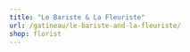 ```yaml
---
title: "Le Bariste & La Fleuriste"
url: /gatineau/le-bariste-and-la-fleuriste/
shop: florist
---
```

